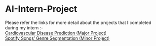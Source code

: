 # AI-Intern-Project
Please refer the links for more detail about the projects that I completed during my intern :- <br>
[Cardiovascular Disease Prediction (Major Project)](https://github.com/Sat-ya-dev/Corizo-Major-Project-AI) <br>
[Spotify Songs’ Genre Segmentation (Minor Project)](https://github.com/Sat-ya-dev/Corizo-Minor-Project-AI) <br>
